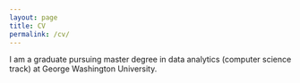 ```yaml
---
layout: page
title: CV
permalink: /cv/
---
```


I am a graduate pursuing master degree in data analytics (computer science track) at George Washington University.